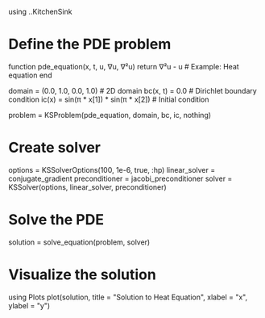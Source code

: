 using ..KitchenSink

# Define the PDE problem
function pde_equation(x, t, u, ∇u, ∇²u)
    return ∇²u - u  # Example: Heat equation
end

domain = (0.0, 1.0, 0.0, 1.0)  # 2D domain
bc(x, t) = 0.0  # Dirichlet boundary condition
ic(x) = sin(π * x[1]) * sin(π * x[2])  # Initial condition

problem = KSProblem(pde_equation, domain, bc, ic, nothing)

# Create solver
options = KSSolverOptions(100, 1e-6, true, :hp)
linear_solver = conjugate_gradient
preconditioner = jacobi_preconditioner
solver = KSSolver(options, linear_solver, preconditioner)

# Solve the PDE
solution = solve_equation(problem, solver)

# Visualize the solution
using Plots
plot(solution, title = "Solution to Heat Equation", xlabel = "x", ylabel = "y")
